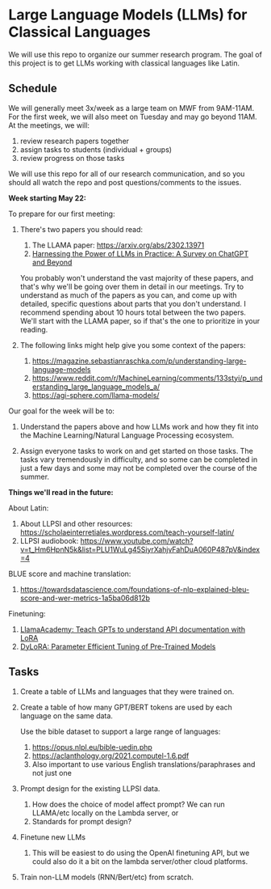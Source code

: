 # Large Language Models (LLMs) for Classical Languages

We will use this repo to organize our summer research program.
The goal of this project is to get LLMs working with classical languages like Latin.

## Schedule

We will generally meet 3x/week as a large team on MWF from 9AM-11AM.
For the first week, we will also meet on Tuesday and may go beyond 11AM.
At the meetings, we will:
1. review research papers together
1. assign tasks to students (individual + groups)
1. review progress on those tasks

We will use this repo for all of our research communication,
and so you should all watch the repo and post questions/comments to the issues.

**Week starting May 22:**

To prepare for our first meeting:

1. There's two papers you should read:
    1. The LLAMA paper: <https://arxiv.org/abs/2302.13971>
    1. [Harnessing the Power of LLMs in Practice: A Survey on ChatGPT and Beyond](https://arxiv.org/abs/2304.13712)

    You probably won't understand the vast majority of these papers,
    and that's why we'll be going over them in detail in our meetings.
    Try to understand as much of the papers as you can,
    and come up with detailed, specific questions about parts that you don't understand.
    I recommend spending about 10 hours total between the two papers.
    We'll start with the LLAMA paper, so if that's the one to prioritize in your reading.

1. The following links might help give you some context of the papers:
    1. https://magazine.sebastianraschka.com/p/understanding-large-language-models
    1. https://www.reddit.com/r/MachineLearning/comments/133styi/p_understanding_large_language_models_a/
    1. https://agi-sphere.com/llama-models/

Our goal for the week will be to:

1. Understand the papers above and how LLMs work and how they fit into the Machine Learning/Natural Language Processing ecosystem.

1. Assign everyone tasks to work on and get started on those tasks.
    The tasks vary tremendously in difficulty, and so some can be completed in just a few days and some may not be completed over the course of the summer.

**Things we'll read in the future:**

About Latin:
1. About LLPSI and other resources: https://scholaeinterretiales.wordpress.com/teach-yourself-latin/
1. LLPSI audiobook: https://www.youtube.com/watch?v=t_Hm6HpnN5k&list=PLU1WuLg45SiyrXahjvFahDuA060P487pV&index=4

BLUE score and machine translation:
1. https://towardsdatascience.com/foundations-of-nlp-explained-bleu-score-and-wer-metrics-1a5ba06d812b

Finetuning:
1. [LlamaAcademy: Teach GPTs to understand API documentation with LoRA](https://news.ycombinator.com/item?id=35634120)
1. [DyLoRA: Parameter Efficient Tuning of Pre-Trained Models](https://news.ycombinator.com/item?id=35514228)

## Tasks

1. Create a table of LLMs and languages that they were trained on.

1. Create a table of how many GPT/BERT tokens are used by each language on the same data.

   Use the bible dataset to support a large range of languages:
   1. https://opus.nlpl.eu/bible-uedin.php
   1. https://aclanthology.org/2021.computel-1.6.pdf
   1. Also important to use various English translations/paraphrases and not just one

1. Prompt design for the existing LLPSI data.
    1. How does the choice of model affect prompt?  We can run LLAMA/etc locally on the Lambda server, or 
    1. Standards for prompt design?

1. Finetune new LLMs
    1. This will be easiest to do using the OpenAI finetuning API, but we could also do it a bit on the lambda server/other cloud platforms.

1. Train non-LLM models (RNN/Bert/etc) from scratch.

<!--
1. Load more data.
    1. More LLPSI.
    1. Other sources:

    1. Latin:
        1. Pre-training data:
            1. Latin Wikipedia
            1. Latin 
        1. Textbooks:
            1. LLPSI
            1. Latin by the Natural Method
    1. Other languages:
        1. Greek
        1. Quechua
        1. Nahuatl 
-->

